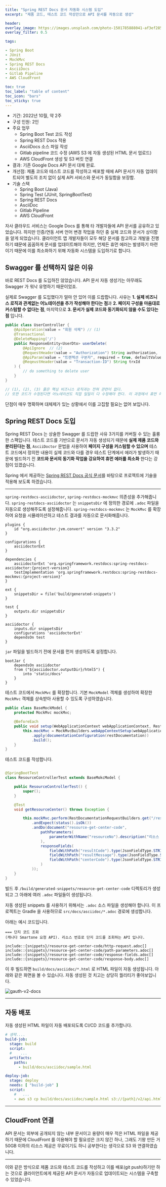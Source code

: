 ```yaml
---
title: "Spring REST Docs 문서 자동화 시스템 도입"
excerpt: "제품 코드, 테스트 코드 작성만으로 API 문서를 자동으로 생성"

header:
overlay_image: https://images.unsplash.com/photo-1501785888041-af3ef285b470?ixlib=rb-1.2.1&ixid=eyJhcHBfaWQiOjEyMDd9&auto=format&fit=crop&w=1350&q=80
overlay_filter: 0.5

tags:

- Spring Boot
- JUnit
- MockMvc
- Spring REST Docs
- AsciiDocs
- Gitlab Pipeline
- AWS CloudFront

toc: true
toc_label: "table of content"
toc_icon: "bars"
toc_sticky: true
---
```


- 기간: 2022년 10월, 약 2주
- 구성 인원: 2인
- 주요 업무
    - Spring Boot Test 코드 작성
    - Spring REST Docs 적용
    - AsciiDocs 소스 파일 작성
    - Gitlab pipeline 코드 수정 (AWS S3 에 자동 생성된 HTML 문서 업로드)
    - AWS CloudFront 생성 및 S3 버킷 연결
- 결과: 기존 Google Docs API 문서 대체 완료.
- 개선점: 제품 코드와 테스트 코드를 작성하고 배포할 때에 API 문서가 자동 업데이트되어 별도의 조치 없이 실제 API 서비스와 문서가 동일함을 보장함.
- 기술 스택
    - Spring Boot (Java)
    - Spring Test (JUnit, SpringBootTest)
    - Spring REST Docs
    - AsciiDoc
    - Gitlab Pipeline
    - AWS CloudFront

자사 클라우드 서비스는 Google Docs 를 통해 타 개발자들에 API 문서를 공유하고 있었습니다.
하지만 인증/연동 서버 언어 변경 작업을 하던 중 실제 코드와 문서가 상이함을 알게 되었습니다.
클라이언트 앱 개발자들이 모두 해당 문서를 참고하고 개발을 진행하기 떄문에 꼼꼼하게 문서를 업데이트해야 하지만,
언제든 휴먼 에러는 발생하기 마련이기 때문에 이를 최소화하기 위해 자동화 시스템을 도입하기로 합니다.

## Swagger 를 선택하지 않은 이유

바로 REST Docs 를 도입하진 않았습니다. API 문서 자동 생성기는 아무래도 Swagger 가 워낙 유명하기 때문이었죠.

실제로 Swagger 를 도입했다가 얼마 안 있어 이를 드랍합니다. 사유는 **1. 실제 비즈니스 로직과 관계없는 어노테이션을 추가 작성해야 한다는 점**과
**2. 페이지 구성을 마음대로 커스텀할 수 없다는 점**, 마지막으로 **3. 문서가 실제 코드와 동기화되지 않을 수도 있다는 점** 입니다.

```java
public class UserController {
    @ApiOperation(value = "회원 삭제") // (1)
    @Transactional
    @DeleteMapping('/')
    public ResponseEntity<UserDto> userDelete(
        @ApiIgnore  // (2)
        @RequestHeader(value = "Authorization") String authorization,
        @ApiParam(value = "트랜젝션 구분자", required = true, defaultValue = "abcde") // (3)
        @ReqeustHeader(value = "Transaction-ID") String trxId
    ) {
        // do something to delete user
    }
}

// (1), (2), (3) 줄은 핵심 비즈니스 로직과는 전혀 관련이 없다.
// 또한 코드가 수정된다면 어노테이션도 직접 일일이 다 수정해야 한다. 이 과정에서 휴먼 에러 발생할 수 있다.
```

단점이 매우 명확하며 대체제가 있는 상황에서 이를 고집할 필요는 없어 보입니다.

## Spring REST Docs 도입

Spring REST Docs 는 상술한 Swagger 를 드랍한 사유 3가지를 커버칠 수 있는 훌륭한 스팩입니다.
테스트 코드를 기반으로 문서가 자동 생성되기 때문에 **실제 제품 코드와 분리된다는 점**,
`AsciiDoctor` 문법을 사용하여 **페이지 구성을 커스텀할 수 있으며**
테스트 코드에서 정의한 내용이 실제 코드와 다를 경우 테스트 단계에서 에러가 발생하기 때문에 빌드하기 전
**코드와 문서의 동기화 작업을 강요하여 휴먼 에러를 최소화** 한다는 강점이 있겠습니다.

Spring 에서 제공하는 [Spring REST Docs 공식 문서](https://docs.spring.io/spring-restdocs/docs/current/reference/htmlsingle/)를
바탕으로 프로젝트에 기술을 적용해 보도록 하겠습니다.

---

`spring-restdocs-asciidoctor`, `spring-restdocs-mockmvc` 의존성을 추가해줍니다. `spring-restdocs-asciidoctor` 는 `snippetsDir` 에
정의한 경로에 `.adoc` 파일을 자동으로 생성해주도록 설정해줍니다. `spring-restdocs-mockmvc` 는 `MockMvc` 를 확장하여 요청을 시뮬레이션하고 테스트 결과를 자동으로 문서화해줍니다.

```
plugins {
	id "org.asciidoctor.jvm.convert" version "3.3.2"
}

configurations {
	asciidoctorExt
}

dependencies {
	asciidoctorExt 'org.springframework.restdocs:spring-restdocs-asciidoctor:{project-version}' 
	testImplementation 'org.springframework.restdocs:spring-restdocs-mockmvc:{project-version}' 
}

ext { 
	snippetsDir = file('build/generated-snippets')
}

test { 
	outputs.dir snippetsDir
}

asciidoctor { 
	inputs.dir snippetsDir 
	configurations 'asciidoctorExt' 
	dependsOn test
}
```

`jar` 파일을 빌드하기 전에 문서를 먼저 생성하도록 설정합니다.

```
bootJar {
	dependsOn asciidoctor
	from ("${asciidoctor.outputDir}/html5") {
		into 'static/docs'
	}
}
```

테스트 코드에서 `MockMvc` 를 확장합니다. 기본 `MockModel` 객체를 생성하여 확장한 `MockMvc` 객체를 상속받아 사용할 수 있도록 구성하였습니다.

```java
public class BaseMockModel {
    protected MockMvc mockMvc;

    @BeforeEach
    public void setup(WebApplicationContext webApplicationContext, RestDocumentationContextProvider restDocumentation) {
        this.mockMvc = MockMvcBuilders.webAppContextSetup(webApplicationContext)
            .apply(documentationConfiguration(restDocumentation))
            .build();
    }
}
```

테스트 코드를 작성합니다.

```java

@SpringBootTest
class ResourceControllerTest extends BaseMokcModel {

    public ResourceControllerTest() {
        super();
    }

    @Test
    void getResourceCenter() throws Exception {

        this.mockMvc.perform(RestDocumentationRequestBuilders.get("/resource/{resourceNo}/centerCode", ":resourceNo"))
            .andExpect(status().isOk())
            .andDo(document("resource-get-center-code",
                pathParameters(
                    parameterWithName("resourceNo").description("리소스 번호")
                ),
                responseFields(
                    fieldWithPath("resultCode").type(JsonFieldType.STRING).description("응답 코드"),
                    fieldWithPath("resultMessage").type(JsonFieldType.STRING).description("응답 메시지"),
                    fieldWithPath("centerCode").type(JsonFieldType.STRING).description("단지 코드")
                )
            ));
    }
}
```

빌드 후 `/build/generated-snippets/resource-get-center-code` 디렉토리가 생성되고 그 아래에 여러 `.adoc` 파일들이 생성됩니다.

자동 생성된 snippets 를 사용하기 위해서는 `.adoc` 소스 파일을 생성해야 합니다. 이 프로젝트는 Gradle 을 사용하므로 `src/docs/asciidoc/*.adoc`
경로에 생성합니다.

아래는 예시 코드입니다.

```
=== 단지 코드 조회
(캐나다 Smartone 요청 API). 리소스 번호로 단지 코드를 조회하는 API 입니다.

include::{snippets}/resource-get-center-code/http-request.adoc[]
include::{snippets}/resource-get-center-code/path-parameters.adoc[]
include::{snippets}/resource-get-center-code/response-fields.adoc[]
include::{snippets}/resource-get-center-code/response-body.adoc[]
```

이 후 빌드하면 `build/docs/asciidoc/*.html` 로 HTML 파일이 자동 생성됩니다.
아래와 같은 화면을 볼 수 있습니다. 자동 생성된 것 치고는 상당히 퀄리티가 좋아보입니다.

![gauth-v2-docs](/images/restdocs/1.png)

---

## 자동 배포

자동 생성된 HTML 파일이 자동 배포되도록 CI/CD 코드를 추가합니다.

```yml
# 생략....
build-job:
  stage: build
  script:
  #    ...
  artifacts:
    paths:
      - build/docs/asciidoc/sample.html

deploy-job:
  stage: deploy
  needs: [ "build-job" ]
  script:
    #   ...
    - aws s3 cp build/docs/asciidoc/sample.html s3://{path}/v2/api.html
```

---

## CloudFront 연결

API 문서는 외부에 공개되지 않는 내부 문서이고 용량이 매우 적은 HTML 파일을 제공하기 때문에 CloudFront 를 이용해야 할 필요성은 크지 않긴 하나, 
그래도 기왕 만든 거 50GB 이하의 리소스 제공은 무료이기도 하니 공부한다는 생각으로 S3 와 연결하였습니다.

---

이와 같은 방식으로 제품 코드와 테스트 코드를 작성하고 이를 배포(git push)하기만 하는 것으로 클라이언트에게 제공된 API 문서가 자동으로
업데이트되는 시스템을 구축할 수 있었습니다.